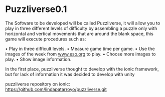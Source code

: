 # Puzzliverse0.1
The Software to be developed will be called Puzzliverse, it will allow you to play in three different levels of difficulty by assembling a puzzle only with horizontal and vertical movements that are around the blank space, this game will execute procedures such as:

• Play in three difficult levels. • Measure game time per game. • Use the images of the week from www.eso.org to play. • Choose more images to play. • Show image information.


In the first place, puzzliverse thought to develop with the ionic framework, but for lack of information it was decided to develop with unity

puzzliverse repository on ionic:
https://github.com/lindapatarroyo/puzzliverse.git
